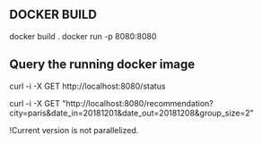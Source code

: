 

## DOCKER BUILD

docker build .
docker run -p 8080:8080 <image>

## Query the running docker image

curl -i -X GET http://localhost:8080/status

curl -i -X GET "http://localhost:8080/recommendation?city=paris&date_in=20181201&date_out=20181208&group_size=2"

!Current version is not parallelized.
